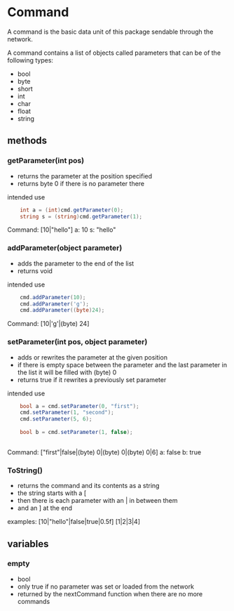 # Command
A command is the basic data unit of this package sendable through the network.

A command contains a list of objects called parameters that can be of the following types:

- bool
- byte
- short
- int
- char
- float
- string

## methods

### getParameter(int pos)

- returns the parameter at the position specified
- returns byte 0 if there is no parameter there

intended use

```cs
	int a = (int)cmd.getParameter(0);
	string s = (string)cmd.getParameter(1);
```
Command: \[10|"hello"\]
a: 10
s: "hello"

### addParameter(object parameter)

- adds the parameter to the end of the list
- returns void

intended use

```cs
	cmd.addParameter(10);
	cmd.addParameter('g');
	cmd.addParameter((byte)24);
```
Command: \[10|'g'|(byte) 24\]

### setParameter(int pos, object parameter)

- adds or rewrites the parameter at the given position
- if there is empty space between the parameter and the last parameter in the list it will be filled with (byte) 0
- returns true if it rewrites a previously set parameter

intended use

```cs
	bool a = cmd.setParameter(0, "first");
	cmd.setParameter(1, "second");
	cmd.setParameter(5, 6);
	
	bool b = cmd.setParameter(1, false);
	
```
Command: \["first"|false|(byte) 0|(byte) 0|(byte) 0|6\]
a: false
b: true

### ToString()

- returns the command and its contents as a string
- the string starts with a \[ 
- then there is each parameter with an \| in between them
- and an \] at the end

examples:
\[10|"hello"|false|true|0.5f\]
\[1|2|3|4\]

## variables

### empty

- bool
- only true if no parameter was set or loaded from the network
- returned by the nextCommand function when there are no more commands